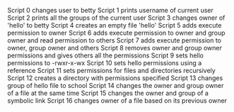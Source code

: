 Script 0 changes user to betty
Script 1 prints username of current user
Script 2 prints all the groups of the current user
Script 3 changes owner of 'hello' to betty
Script 4 creates an empty file 'hello'
Script 5 adds execute permission to owner
Script 6 adds execute permission to owner and group owner and read permission to others
Script 7 adds execute permission to owner, group owner and others
Script 8 removes owner and group owner permissions and gives others all the permissions
Script 9 sets hello permissions to -rwxr-x-wx
Script 10 sets hello permissions using a reference
Script 11 sets permissions for files and directories recursively
Script 12 creates a directory with permissions specified
Script 13 changes group of hello file to school
Script 14 changes the owner and group owner of a file at the same time
Script 15 changes the owner and group of a symbolic link
Script 16 changes owner of a file based on its previous owner 
